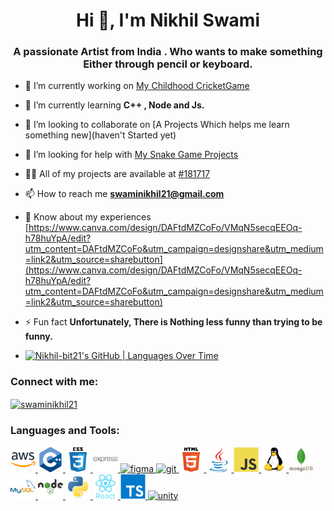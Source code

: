 <h1 align="center">Hi 👋, I'm Nikhil Swami</h1>
<h3 align="center">A passionate Artist from India . Who wants to make something Either through pencil or keyboard.</h3>

- 🔭 I’m currently working on [My Childhood CricketGame](https://github.com/Nikhil-bit21/Cricket)

- 🌱 I’m currently learning **C++ , Node and Js.**

- 👯 I’m looking to collaborate on [A Projects Which helps me learn something new](haven't Started yet)

- 🤝 I’m looking for help with [My Snake Game Projects](https://github.com/Nikhil-bit21/Starting-Projects/tree/main/C%2B%2B/SnakeGame)

- 👨‍💻 All of my projects are available at [#181717](https://github.com/Nikhil-bit21)

- 📫 How to reach me **swaminikhil21@gmail.com**

- 📄 Know about my experiences [https://www.canva.com/design/DAFtdMZCoFo/VMqN5secqEEOq-h78huYpA/edit?utm_content=DAFtdMZCoFo&utm_campaign=designshare&utm_medium=link2&utm_source=sharebutton](https://www.canva.com/design/DAFtdMZCoFo/VMqN5secqEEOq-h78huYpA/edit?utm_content=DAFtdMZCoFo&utm_campaign=designshare&utm_medium=link2&utm_source=sharebutton)

- ⚡ Fun fact **Unfortunately, There is Nothing less funny than trying to be funny.**

- [![Nikhil-bit21's GitHub | Languages Over Time](https://stats.quine.sh/Nikhil-bit21/languages-over-time?theme=dark)](https://quine.sh?utm_source=widgets&utm_campaign=Nikhil-bit21)

<h3 align="left">Connect with me:</h3>
<p align="left">
<a href="https://www.leetcode.com/swaminikhil21" target="blank"><img align="center" src="https://raw.githubusercontent.com/rahuldkjain/github-profile-readme-generator/master/src/images/icons/Social/leet-code.svg" alt="swaminikhil21" height="30" width="40" /></a>
</p>

<h3 align="left">Languages and Tools:</h3>
<p align="left"> <a href="https://aws.amazon.com" target="_blank" rel="noreferrer"> <img src="https://raw.githubusercontent.com/devicons/devicon/master/icons/amazonwebservices/amazonwebservices-original-wordmark.svg" alt="aws" width="40" height="40"/> </a> <a href="https://www.w3schools.com/cpp/" target="_blank" rel="noreferrer"> <img src="https://raw.githubusercontent.com/devicons/devicon/master/icons/cplusplus/cplusplus-original.svg" alt="cplusplus" width="40" height="40"/> </a> <a href="https://www.w3schools.com/css/" target="_blank" rel="noreferrer"> <img src="https://raw.githubusercontent.com/devicons/devicon/master/icons/css3/css3-original-wordmark.svg" alt="css3" width="40" height="40"/> </a> <a href="https://expressjs.com" target="_blank" rel="noreferrer"> <img src="https://raw.githubusercontent.com/devicons/devicon/master/icons/express/express-original-wordmark.svg" alt="express" width="40" height="40"/> </a> <a href="https://www.figma.com/" target="_blank" rel="noreferrer"> <img src="https://www.vectorlogo.zone/logos/figma/figma-icon.svg" alt="figma" width="40" height="40"/> </a> <a href="https://git-scm.com/" target="_blank" rel="noreferrer"> <img src="https://www.vectorlogo.zone/logos/git-scm/git-scm-icon.svg" alt="git" width="40" height="40"/> </a> <a href="https://www.w3.org/html/" target="_blank" rel="noreferrer"> <img src="https://raw.githubusercontent.com/devicons/devicon/master/icons/html5/html5-original-wordmark.svg" alt="html5" width="40" height="40"/> </a> <a href="https://www.java.com" target="_blank" rel="noreferrer"> <img src="https://raw.githubusercontent.com/devicons/devicon/master/icons/java/java-original.svg" alt="java" width="40" height="40"/> </a> <a href="https://developer.mozilla.org/en-US/docs/Web/JavaScript" target="_blank" rel="noreferrer"> <img src="https://raw.githubusercontent.com/devicons/devicon/master/icons/javascript/javascript-original.svg" alt="javascript" width="40" height="40"/> </a> <a href="https://www.linux.org/" target="_blank" rel="noreferrer"> <img src="https://raw.githubusercontent.com/devicons/devicon/master/icons/linux/linux-original.svg" alt="linux" width="40" height="40"/> </a> <a href="https://www.mongodb.com/" target="_blank" rel="noreferrer"> <img src="https://raw.githubusercontent.com/devicons/devicon/master/icons/mongodb/mongodb-original-wordmark.svg" alt="mongodb" width="40" height="40"/> </a> <a href="https://www.mysql.com/" target="_blank" rel="noreferrer"> <img src="https://raw.githubusercontent.com/devicons/devicon/master/icons/mysql/mysql-original-wordmark.svg" alt="mysql" width="40" height="40"/> </a> <a href="https://nodejs.org" target="_blank" rel="noreferrer"> <img src="https://raw.githubusercontent.com/devicons/devicon/master/icons/nodejs/nodejs-original-wordmark.svg" alt="nodejs" width="40" height="40"/> </a> <a href="https://www.python.org" target="_blank" rel="noreferrer"> <img src="https://raw.githubusercontent.com/devicons/devicon/master/icons/python/python-original.svg" alt="python" width="40" height="40"/> </a> <a href="https://reactjs.org/" target="_blank" rel="noreferrer"> <img src="https://raw.githubusercontent.com/devicons/devicon/master/icons/react/react-original-wordmark.svg" alt="react" width="40" height="40"/> </a> <a href="https://www.typescriptlang.org/" target="_blank" rel="noreferrer"> <img src="https://raw.githubusercontent.com/devicons/devicon/master/icons/typescript/typescript-original.svg" alt="typescript" width="40" height="40"/> </a> <a href="https://unity.com/" target="_blank" rel="noreferrer"> <img src="https://www.vectorlogo.zone/logos/unity3d/unity3d-icon.svg" alt="unity" width="40" height="40"/> </a> </p>


